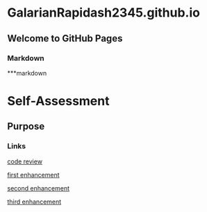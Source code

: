 




# GalarianRapidash2345.github.io

## Welcome to GitHub Pages


### Markdown

***markdown


# Self-Assessment
## Purpose
### Links

[code review](https://galarianrapidash2345.github.io/Code-Review/)



[first enhancement](https://galarianrapidash2345.github.io/Enhancement-One/)


[second enhancement](https://galarianrapidash2345.github.io/Enhancement-Two/)

[third enhancement](https://galarianrapidash2345.github.io/Enhancement-Three/)



